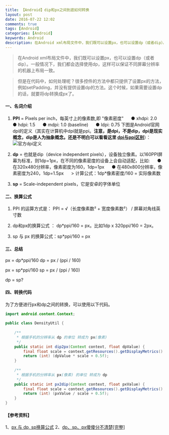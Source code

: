 ```yaml
---
title: 【Android】dip和px之间到底如何转换
layout: post
date: 2016-07-22 12:02
comments: true
tags: [Android]
categories: [Android]
keywords: Android
description: 在Android xml布局文件中，我们既可以设置px，也可以设置dp（或者dip）。一般情况下，我们都会选择使用dp，这样可以保证不同屏幕分辨率的机器上布局一致。
---
```



> 在Android xml布局文件中，我们既可以设置px，也可以设置dp（或者dip）。一般情况下，我们都会选择使用dp，这样可以保证不同屏幕分辨率的机器上布局一致。

> 但是在代码中，如何处理呢？很多控件的方法中都只提供了设置px的方法，例如setPadding，并没有提供设置dp的方法。这个时候，如果需要设置dp的话，就要将dp转换成px了。





#### **一、名词介绍**

1.  **PPI** = Pixels per inch，每英寸上的像素数,即 "像素密度"
&nbsp;&nbsp;&nbsp;&nbsp; ● xhdpi: 2.0
&nbsp;&nbsp;&nbsp;&nbsp; ● hdpi: 1.5
&nbsp;&nbsp;&nbsp;&nbsp; ● mdpi: 1.0 (baseline)
&nbsp;&nbsp;&nbsp;&nbsp; ● ldpi: 0.75
下图是Android官网dpi的定义（其实在计算机中dpi就是ppi。**注意，是dpi，不是dip，dpi是现实概念，dip是人为抽象概念。还是不明白可以看看这里 [dpi与ppi区别](http://zhidao.baidu.com/link?url=vPAxK6EdTCzBfQy8xUCnHcZS6M45oijy87YKvW7UlM4W7majdUf7Af3tL8S8CvCX8Thswwf2SU-uKSwpdLQ-6a)**）：
![官方dpi定义](http://img.blog.csdn.net/20160722113144430)

2. **dp** = 也就是dip（device independent pixels），设备独立像素。以160PPI屏幕为标准，则1dp=1px，在不同的像素密度的设备上会自动适配，比如:
&nbsp;&nbsp;&nbsp;&nbsp; ● 在320x480分辨率，像素密度为160，1dp=1px
&nbsp;&nbsp;&nbsp;&nbsp; ● 在480x800分辨率，像素密度为240，1dp=1.5px
&nbsp;&nbsp;&nbsp;&nbsp; > 计算公式：1dp*像素密度/160 = 实际像素数

3. **sp** = Scale-independent pixels，它是安卓的字体单位

<!--more-->



#### **二、换算公式**

 1. PPI 的运算方式是：
PPI = √（长度像素数² + 宽度像素数²） / 屏幕对角线英寸数

 2.  dp和px的换算公式 ：
dp*ppi/160 = px。比如1dp x 320ppi/160 = 2px。

 3. sp 与 px 的换算公式：sp*ppi/160 = px



#### **三、总结**

px = dp*ppi/160
dp = px / (ppi / 160)

px = sp*ppi/160
sp = px / (ppi / 160)

dp = sp? 





#### **四、转换代码**
 为了方便进行px和dp之间的转换，可以使用以下代码。

```java
import android.content.Context;  
  
public class DensityUtil {  
  
    /** 
     * 根据手机的分辨率从 dp 的单位 转成为 px(像素) 
     */  
    public static int dip2px(Context context, float dpValue) {  
        final float scale = context.getResources().getDisplayMetrics().density;  
        return (int) (dpValue * scale + 0.5f);  
    }  
  
    /** 
     * 根据手机的分辨率从 px(像素) 的单位 转成为 dp 
     */  
    public static int px2dip(Context context, float pxValue) {  
        final float scale = context.getResources().getDisplayMetrics().density;  
        return (int) (pxValue / scale + 0.5f);  
    }  
}  
```



#### 【参考资料】
1、[px 与 dp, sp换算公式](http://www.cnblogs.com/bluestorm/p/3640786.html)
2、[dp、sp、px傻傻分不清楚\[完整\]](https://zhuanlan.zhihu.com/p/19565895)
